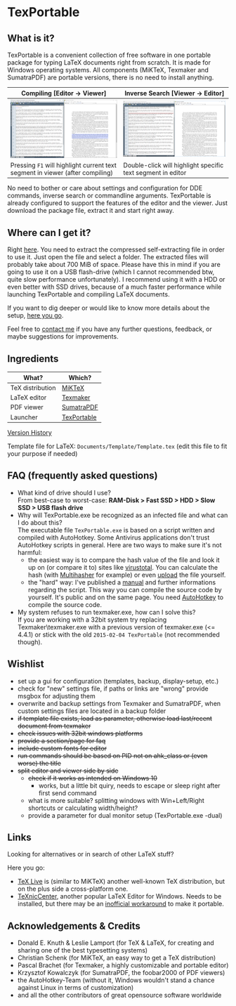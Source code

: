 [virustotal]: http://www.virustotal.com/en/file/118c200de2c94cbb53bdd55242254ed2f177d0ca62a24a619f9f42803ab90877/analysis/1455246335/
[contact me]: mailto:info@symera.de?subject=TexPortable

[Screenshot (compile)]: ./screenshots/2017-01-25_compile.png
[Screenshot (inverse)]: ./screenshots/2017-01-25_inverse.png

# TexPortable

## What is it?

TexPortable is a convenient collection of free software in one portable package for typing LaTeX documents right from scratch. It is made for Windows operating systems. All components (MiKTeX, Texmaker and SumatraPDF) are portable versions, there is no need to install anything.

Compiling [Editor -> Viewer] | Inverse Search [Viewer -> Editor]
------------ | -------------
![Screenshot (compile)] | ![Screenshot (inverse)]
Pressing `F1` will highlight current text segment in viewer (after compiling) | Double-click will highlight specific text segment in editor

No need to bother or care about settings and configuration for DDE commands, inverse search or commandline arguments. TexPortable is already configured to support the features of the editor and the viewer. Just download the package file, extract it and start right away.

## Where can I get it?

Right [here](download.md). You need to extract the compressed self-extracting file in order to use it. Just open the file and select a folder. The extracted files will probably take about 700 MiB of space. Please have this in mind if you are going to use it on a USB flash-drive (which I cannot recommended btw, quite slow performance unfortunately). I recommend using it with a HDD or even better with SSD drives, because of a much faster performance while launching TexPortable and compiling LaTeX documents.

If you want to dig deeper or would like to know more details about the setup, [here you go](setup.md).

Feel free to [contact me] if you have any further questions, feedback, or maybe suggestions for improvements.

## Ingredients

What? | Which?
------------ | -------------
TeX distribution | [MiKTeX](https://miktex.org/)
LaTeX editor | [Texmaker](http://www.xm1math.net/texmaker/)
PDF viewer | [SumatraPDF](http://blog.kowalczyk.info/software/sumatrapdf/)
Launcher | [TexPortable](setup.md)
[Version History](download.md)

Template file for LaTeX: `Documents/Template/Template.tex` (edit this file to fit your purpose if needed)

## FAQ (frequently asked questions)


* What kind of drive should I use?  
  From best-case to worst-case: **RAM-Disk > Fast SSD > HDD > Slow SSD > USB flash drive**
* Why will TexPortable.exe be recognized as an infected file and what can I do about this?  
  The executable file `TexPortable.exe` is based on a script written and compiled with AutoHotkey. Some Antivirus applications don't trust AutoHotkey scripts in general. Here are two ways to make sure it's not harmful:  
  * the easiest way is to compare the hash value of the file and look it up on (or compare it to) sites like [virustotal]. You can calculate the hash (with [Multihasher](http://www.abelhadigital.com/multihasher) for example) or even [upload](https://www.virustotal.com/) the file yourself.
  * the "hard" way: I've published a [manual](setup.md) and further informations regarding the script. This way you can compile the source code by yourself. It's public and on the same page. You need [AutoHotkey](http://www.autohotkey.com/) to compile the source code.
* My system refuses to run texmaker.exe, how can I solve this?  
  If you are working with a 32bit system try replacing Texmaker\texmaker.exe with a previous version of texmaker.exe (<= 4.4.1) or stick with the old `2015-02-04 TexPortable` (not recommended though).

## Wishlist

* set up a gui for configuration (templates, backup, display-setup, etc.)
* check for "new" settings file, if paths or links are "wrong" provide msgbox for adjusting them
* overwrite and backup settings from Texmaker and SumatraPDF, when custom settings files are located in a backup folder
* ~~if template file exists, load as parameter, otherwise load last/recent document from texmaker~~
* ~~check issues with 32bit windows platforms~~
* ~~provide a section/page for faq~~
* ~~include custom fonts for editor~~
* ~~run commands should be based on PID not on ahk_class or (even worse) the title~~
* ~~split editor and viewer side by side~~
  * ~~check if it works as intended on Windows 10~~
    * works, but a little bit quiry, needs to escape or sleep right after first send command
  * what is more suitable? splitting windows with Win+Left/Right shortcuts or calculating width/height?
  * provide a parameter for dual monitor setup (TexPortable.exe -dual)

## Links

Looking for alternatives or in search of other LaTeX stuff?

Here you go:

* [TeX Live](www.tug.org/texlive/) is (similar to MiKTeX) another well-known TeX distribution, but on the plus side a cross-platform one.
* [TeXnicCenter](www.texniccenter.org/), another popular LaTeX Editor for Windows. Needs to be installed, but there may be an [inofficial workaround](www.latex-community.org/know-how/latex-editors/76-latex-editors-texniccenter/354-how-to-make-texniccenter-portable) to make it portable.

## Acknowledgements & Credits

* Donald E. Knuth & Leslie Lamport (for TeX & LaTeX, for creating and sharing one of the best typesetting systems)
* Christian Schenk (for MiKTeX, an easy way to get a TeX distribution)
* Pascal Brachet (for Texmaker, a highly customizable and portable editor)
* Krzysztof Kowalczyk (for SumatraPDF, the foobar2000 of PDF viewers)
* the AutoHotkey-Team (without it, Windows wouldn't stand a chance against Linux in terms of customization)
* and all the other contributors of great opensource software worldwide
